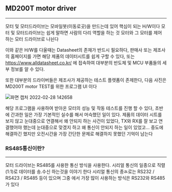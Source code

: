 ## MD200T motor driver
---

모터 및 모터드라이브는 모바일봇(이동로곳)을 만드는데 있어 핵심이 되는 H/W이다 모터 및 모터드라이브는 쉽게 말하면 사람의 다리 역할을 하는 것 모터와 그 모터를 제어 하는 모터 드라이브로
나뉜다 

이와 같은 H/W를 다울때는 Datasheet의 존재가 반드시 필요하다, 판매사 또는 제조사의 홈페이지를 가면 해당 제품의 데이터시트를 쉽게 구할 수 있다, 또는 https://www.alldatasheet.co.kr/ 에 접속하여 
대부분의 반도체 및 MCU 부품들의 세부 정보를 알 수 있다.

또한 대부분의 드라이버들은 제조사가 제공하는 테스트 플렛폼이 존제한다, 다음 사진은 MD200T motor TEST를 위한 프로그램 UI 이다

![화면 캡처 2022-02-28 142658](https://user-images.githubusercontent.com/84003327/155929001-d268f6ce-712a-4913-9286-a8298164f697.png)

해당 프로그램을 사용하여 받아온 모터의 성능 및 작동 테스트를 진행 할 수 있다, 초반에 간과한 일은 가장 기본적인 실수를 해서 머슥했던 일이 있다.
제품의 데이터 시트를 보지 않고 눈대중으로 연결해서 왜 안되지 하는 사건이 있었다, TX와 RX를 잘 보고 연결했어야 했는데 눈대중으로 맞겠지 하고 왜 통신이 안되지 하는 일이 있었고...
중도에 해결하긴 했지만 오전시간을 가장 간단한 문제로 해결하지 못했던 기억이 남는다

### RS485통신이란?
---
모터 드라이브는 RS485를 사용한 통신 방식을 사용한다. 시리얼 통신의 일종으로 직렬(1:1)로 데이터를 송.수신 하는것을 이야기 한다 
시리얼 통신의 종ㄽ로는 RS232 / RS423 / RS485 등이 있으며 그중 에서 가장 많이 사용하는 방식은 RS232와 RS485가 있다 

